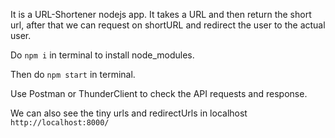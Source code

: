It is a URL-Shortener nodejs app. It takes a URL and then return the short url, after that we can request on shortURL and redirect the user to the actual user.

Do `npm i` in terminal to install node_modules.

Then do `npm start` in terminal.

Use Postman or ThunderClient to check the API requests and response.

We can also see the tiny urls and redirectUrls in localhost `http://localhost:8000/`
